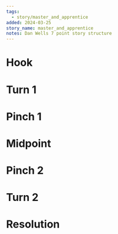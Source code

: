 ```yaml
---
tags:
  - story/master_and_apprentice
added: 2024-03-25
story_name: master_and_apprentice
notes: Dan Wells 7 point story structure
---
```


# Hook

# Turn 1

# Pinch 1

# Midpoint

# Pinch 2

# Turn 2

# Resolution
